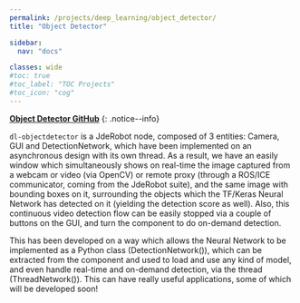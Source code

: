 ```yaml
---
permalink: /projects/deep_learning/object_detector/
title: "Object Detector"

sidebar:
  nav: "docs"

classes: wide
#toc: true
#toc_label: "TOC Projects"
#toc_icon: "cog"
---
```




<i class="fab fa-fw fa-github"></i> [**Object Detector GitHub**](https://github.com/JdeRobot/dl-objectdetector)
{: .notice--info}


`dl-objectdetector` is a JdeRobot node, composed of 3 entities: Camera, GUI and DetectionNetwork, which have been implemented on an asynchronous design with its own thread. As a result, we have an easily window which simultaneously shows on real-time the image captured from a webcam or video (via OpenCV) or remote proxy (through a ROS/ICE communicator, coming from the JdeRobot suite), and the same image with bounding boxes on it, surrounding the objects which the TF/Keras Neural Network has detected on it (yielding the detection score as well). Also, this continuous video detection flow can be easily stopped via a couple of buttons on the GUI, and turn the component to do on-demand detection.

This has been developed on a way which allows the Neural Network to be implemented as a Python class (DetectionNetwork()), which can be extracted from the component and used to load and use any kind of model, and even handle real-time and on-demand detection, via the thread (ThreadNetwork()). This can have really useful applications, some of which will be developed soon!